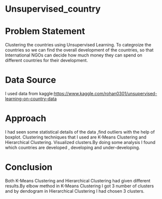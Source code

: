 # Unsupervised_country
# Problem Statement
Clustering the countries using Unsupervised Learning.
To categroize the countries so we can find the overall development of the countries, so that International NGOs can decide how much money they can spend on different countries for their development. 

# Data Source
I used data from kaggle:https://www.kaggle.com/rohan0301/unsupervised-learning-on-country-data

# Approach
I had seen some statistical details of the data ,find outliers with the help of boxplot. Clustering techniques that I used are K-Means Clustering and Hierarchical Clustering.
Visualized clusters.By doing some analysis I found which countries are developed , developing and under-developing.

# Conclusion
Both K-Means Clustering and Hierarchical Clustering had given different results.By elbow method in K-Means Clustering I got 3 number of clusters and by dendogram in Hierarchical Clustering I had chosen 3 clusters. 
